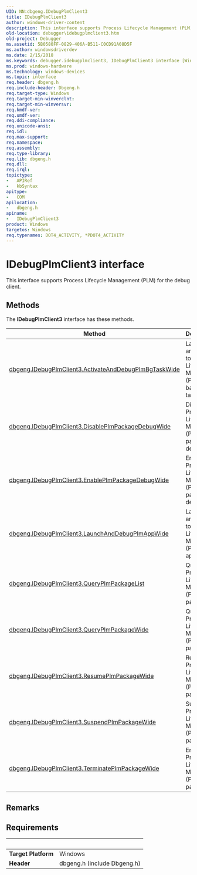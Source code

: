```yaml
---
UID: NN:dbgeng.IDebugPlmClient3
title: IDebugPlmClient3
author: windows-driver-content
description: This interface supports Process Lifecycle Management (PLM) for the debug client.
old-location: debugger\idebugplmclient3.htm
old-project: Debugger
ms.assetid: 5B0580FF-0829-406A-B511-C0CD91A08D5F
ms.author: windowsdriverdev
ms.date: 2/15/2018
ms.keywords: debugger.idebugplmclient3, IDebugPlmClient3 interface [Windows Debugging], IDebugPlmClient3 interface [Windows Debugging], described, IDebugPlmClient3, dbgeng/IDebugPlmClient3
ms.prod: windows-hardware
ms.technology: windows-devices
ms.topic: interface
req.header: dbgeng.h
req.include-header: Dbgeng.h
req.target-type: Windows
req.target-min-winverclnt: 
req.target-min-winversvr: 
req.kmdf-ver: 
req.umdf-ver: 
req.ddi-compliance: 
req.unicode-ansi: 
req.idl: 
req.max-support: 
req.namespace: 
req.assembly: 
req.type-library: 
req.lib: dbgeng.h
req.dll: 
req.irql: 
topictype:
-	APIRef
-	kbSyntax
apitype:
-	COM
apilocation:
-	dbgeng.h
apiname:
-	IDebugPlmClient3
product: Windows
targetos: Windows
req.typenames: DOT4_ACTIVITY, *PDOT4_ACTIVITY
---
```


# IDebugPlmClient3 interface

This interface supports Process Lifecycle Management (PLM) for the debug client.

## Methods

<p>The <b>IDebugPlmClient3</b> interface has these methods.</p>

| Method | Description |
| ---- |:---- |
| [dbgeng.IDebugPlmClient3.ActivateAndDebugPlmBgTaskWide](nf-dbgeng-idebugplmclient3-activateanddebugplmbgtaskwide.md) | Launches and attaches to a Process Lifecycle Management (PLM) background task. |
| [dbgeng.IDebugPlmClient3.DisablePlmPackageDebugWide](nf-dbgeng-idebugplmclient3-disableplmpackagedebugwide.md) | Disables a Process Lifecycle Management (PLM) package debug. |
| [dbgeng.IDebugPlmClient3.EnablePlmPackageDebugWide](nf-dbgeng-idebugplmclient3-enableplmpackagedebugwide.md) | Enables a Process Lifecycle Management (PLM) package debug. |
| [dbgeng.IDebugPlmClient3.LaunchAndDebugPlmAppWide](nf-dbgeng-idebugplmclient3-launchanddebugplmappwide.md) | Launches and attaches to a Process Lifecycle Management (PLM) application. |
| [dbgeng.IDebugPlmClient3.QueryPlmPackageList](nf-dbgeng-idebugplmclient3-queryplmpackagelist.md) | Query a Process Lifecycle Management (PLM) package list. |
| [dbgeng.IDebugPlmClient3.QueryPlmPackageWide](nf-dbgeng-idebugplmclient3-queryplmpackagewide.md) | Query a Process Lifecycle Management (PLM) package. |
| [dbgeng.IDebugPlmClient3.ResumePlmPackageWide](nf-dbgeng-idebugplmclient3-resumeplmpackagewide.md) | Resumes a Process Lifecycle Management (PLM) package. |
| [dbgeng.IDebugPlmClient3.SuspendPlmPackageWide](nf-dbgeng-idebugplmclient3-suspendplmpackagewide.md) | Suspends a Process Lifecycle Management (PLM) package. |
| [dbgeng.IDebugPlmClient3.TerminatePlmPackageWide](nf-dbgeng-idebugplmclient3-terminateplmpackagewide.md) | Ends a Process Lifecycle Management (PLM) package. |

## Remarks



## Requirements
| &nbsp; | &nbsp; |
| ---- |:---- |
| **Target Platform** | Windows |
| **Header** | dbgeng.h (include Dbgeng.h) |